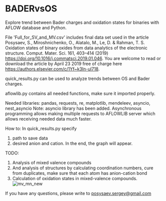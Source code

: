 # BADERvsOS
Explore trend between Bader charges and oxidation states for binaries with AFLOW database and Python.

File 'Full_for_SV_and_MV.csv' includes final data set used in the article Posysaev, S., Miroshnichenko, O., Alatalo, M., Le, D. & Rahman, T. S. Oxidation states of binary oxides from data analytics of the electronic structure. Comput. Mater. Sci. 161, 403–414 (2019) https://doi.org/10.1016/j.commatsci.2019.01.046. You are welcome to read or download the article by April 23 2019 free of charge here https://authors.elsevier.com/c/1Yf~k3In-ul718.

quick_results.py can be used to analyze trends between OS and Bader charges.

aflowlib.py contains all needed functions, make sure it imported properly.

Needed libraries: pandas, requests, re, matplotlib, mendeleev, asyncio, nest_asyncio
Note: asyncio library has been added. Asynchronous programming allows making multiple requests to AFLOWLIB server which allows receiving needed data much faster.

How to:
In quick_results.py specify 
1) path to save data 
2) desired anion and cation. 
In the end, the graph will appear.

TODO:
1. Analysis of mixed valence compounds
2. And analysis of structures by calculating coordination numbers, cure from duplicates, make sure that each atom has anion-cation bond
3. Calculation of oxidation states in mixed-valence compounds. 
![mv_mn_new](https://user-images.githubusercontent.com/43289846/52565604-f87f7300-2e0f-11e9-87cd-889a66b39084.png)


If you have any questions, please write to posysaev.sergey@gmail.com
